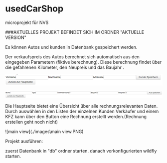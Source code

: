 # usedCarShop
microprojekt für NVS

###AKTUELLES PROJEKT BEFINDET SICH IM ORDNER "AKTUELLE VERSION"



Es können Autos und kunden in Datenbank gespeichert werden.

Der verkaufspreis des Autos berechnet sich automatisch aus den eingegeben Parametern (fiktive berechnung). Diese berechnung findet über die gefahrenen Kilometer, den Neupreis und das Baujahr .

![kundespeichern](./images\kundespeichern.PNG)

![autospeichern](./images\autospeichern.PNG)

Die Hauptseite bietet eine Übersicht über alle rechnungsrelevanten Daten. Durch auswählen in den Listen der einzelnen Kunden Verkäufer und einem KFZ kann über den Button eine Rechnung erstellt werden.(Rechnung erstellen geht noch nicht)

![main view](./images\main view.PNG)



Projekt ausführen:

zuerst Datenbank in "db" ordner starten. 
danach vorkonfigurierten wildfly starten.